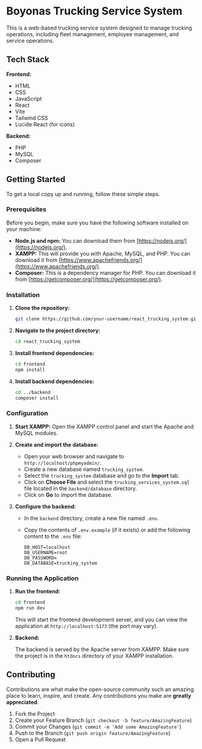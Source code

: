 # Boyonas Trucking Service System

This is a web-based trucking service system designed to manage trucking operations, including fleet management, employee management, and service operations.

## Tech Stack

**Frontend:**

*   HTML
*   CSS
*   JavaScript
*   React
*   Vite
*   Tailwind CSS
*   Lucide React (for icons)

**Backend:**

*   PHP
*   MySQL
*   Composer

## Getting Started

To get a local copy up and running, follow these simple steps.

### Prerequisites

Before you begin, make sure you have the following software installed on your machine:

*   **Node.js and npm:** You can download them from [https://nodejs.org/](https://nodejs.org/).
*   **XAMPP:** This will provide you with Apache, MySQL, and PHP. You can download it from [https://www.apachefriends.org/](https://www.apachefriends.org/).
*   **Composer:** This is a dependency manager for PHP. You can download it from [https://getcomposer.org/](https://getcomposer.org/).

### Installation

1.  **Clone the repository:**

    ```bash
    git clone https://github.com/your-username/react_trucking_system.git
    ```

2.  **Navigate to the project directory:**

    ```bash
    cd react_trucking_system
    ```

3.  **Install frontend dependencies:**

    ```bash
    cd frontend
    npm install
    ```

4.  **Install backend dependencies:**

    ```bash
    cd ../backend
    composer install
    ```

### Configuration

1.  **Start XAMPP:** Open the XAMPP control panel and start the Apache and MySQL modules.

2.  **Create and import the database:**

    *   Open your web browser and navigate to `http://localhost/phpmyadmin/`.
    *   Create a new database named `trucking_system`.
    *   Select the `trucking_system` database and go to the **Import** tab.
    *   Click on **Choose File** and select the `trucking_services_system.sql` file located in the `backend/database` directory.
    *   Click on **Go** to import the database.

3.  **Configure the backend:**

    *   In the `backend` directory, create a new file named `.env`.
    *   Copy the contents of `.env.example` (if it exists) or add the following content to the `.env` file:

        ```
        DB_HOST=localhost
        DB_USERNAME=root
        DB_PASSWORD=
        DB_DATABASE=trucking_system
        ```

### Running the Application

1.  **Run the frontend:**

    ```bash
    cd frontend
    npm run dev
    ```

    This will start the frontend development server, and you can view the application at `http://localhost:5173` (the port may vary).

2.  **Backend:**

    The backend is served by the Apache server from XAMPP. Make sure the project is in the `htdocs` directory of your XAMPP installation.

## Contributing

Contributions are what make the open-source community such an amazing place to learn, inspire, and create. Any contributions you make are **greatly appreciated**.

1.  Fork the Project
2.  Create your Feature Branch (`git checkout -b feature/AmazingFeature`)
3.  Commit your Changes (`git commit -m 'Add some AmazingFeature'`)
4.  Push to the Branch (`git push origin feature/AmazingFeature`)
5.  Open a Pull Request